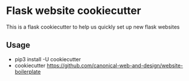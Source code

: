 # Flask website cookiecutter
This is a flask cookiecutter to help us quickly set up new flask websites

## Usage
- pip3 install -U cookiecutter
- cookiecutter https://github.com/canonical-web-and-design/website-boilerplate
